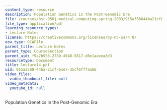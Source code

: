 ```yaml
---
content_type: resource
description: Population Genetics in the Post-Genomic Era
file: /courses/hst-950j-medical-computing-spring-2003/915a358844ba21cf61e735cf6fffaa66_lecture14.pdf
file_type: application/pdf
learning_resource_types:
- Lecture Notes
license: https://creativecommons.org/licenses/by-nc-sa/4.0/
ocw_type: OCWFile
parent_title: Lecture Notes
parent_type: CourseSection
parent_uid: f9a7b558-2759-4948-5817-d8e1aaeea3d3
resourcetype: Document
title: lecture14.pdf
uid: 915a3588-44ba-21cf-61e7-35cf6fffaa66
video_files:
  video_thumbnail_file: null
video_metadata:
  youtube_id: null
---
```

Population Genetics in the Post-Genomic Era
